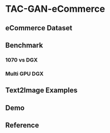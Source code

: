 # TAC-GAN-eCommerce

## eCommerce Dataset

## Benchmark
### 1070 vs DGX 

### Multi GPU DGX

## Text2Image Examples

## Demo

## Reference
